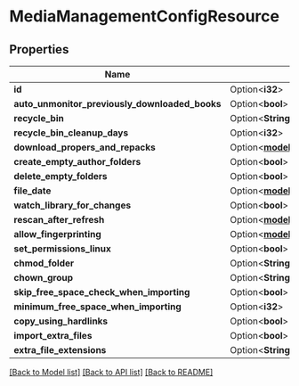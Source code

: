 # MediaManagementConfigResource

## Properties

Name | Type | Description | Notes
------------ | ------------- | ------------- | -------------
**id** | Option<**i32**> |  | [optional]
**auto_unmonitor_previously_downloaded_books** | Option<**bool**> |  | [optional]
**recycle_bin** | Option<**String**> |  | [optional]
**recycle_bin_cleanup_days** | Option<**i32**> |  | [optional]
**download_propers_and_repacks** | Option<[**models::ProperDownloadTypes**](ProperDownloadTypes.md)> |  | [optional]
**create_empty_author_folders** | Option<**bool**> |  | [optional]
**delete_empty_folders** | Option<**bool**> |  | [optional]
**file_date** | Option<[**models::FileDateType**](FileDateType.md)> |  | [optional]
**watch_library_for_changes** | Option<**bool**> |  | [optional]
**rescan_after_refresh** | Option<[**models::RescanAfterRefreshType**](RescanAfterRefreshType.md)> |  | [optional]
**allow_fingerprinting** | Option<[**models::AllowFingerprinting**](AllowFingerprinting.md)> |  | [optional]
**set_permissions_linux** | Option<**bool**> |  | [optional]
**chmod_folder** | Option<**String**> |  | [optional]
**chown_group** | Option<**String**> |  | [optional]
**skip_free_space_check_when_importing** | Option<**bool**> |  | [optional]
**minimum_free_space_when_importing** | Option<**i32**> |  | [optional]
**copy_using_hardlinks** | Option<**bool**> |  | [optional]
**import_extra_files** | Option<**bool**> |  | [optional]
**extra_file_extensions** | Option<**String**> |  | [optional]

[[Back to Model list]](../README.md#documentation-for-models) [[Back to API list]](../README.md#documentation-for-api-endpoints) [[Back to README]](../README.md)


